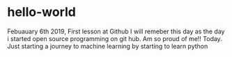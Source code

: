 # hello-world
Febuauary 6th 2019, First lesson at Github
I will remeber this day as the day i started open source programming on git hub. Am so proud of me!! Today.
Just starting a journey to machine learning by starting to learn python
